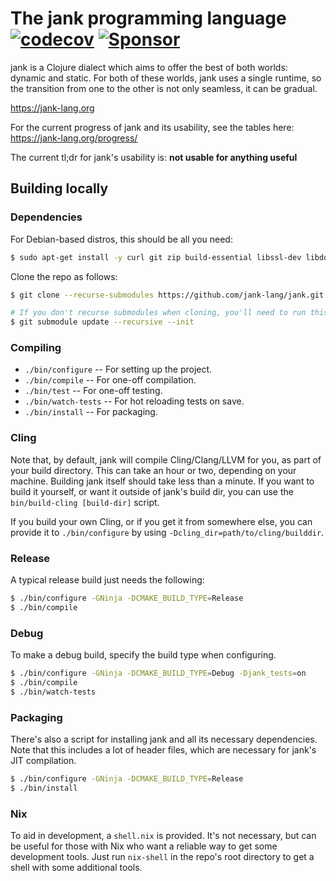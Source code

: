 # The jank programming language [![codecov](https://codecov.io/gh/jank-lang/jank/branch/main/graph/badge.svg)](https://codecov.io/gh/jank-lang/jank) [![Sponsor](https://img.shields.io/static/v1?label=Sponsor&message=%E2%9D%A4&logo=GitHub&link=https://github.com/sponsors/jeaye&color=red)](https://github.com/sponsors/jeaye)

jank is a Clojure dialect which aims to offer the best of both worlds: dynamic
and static. For both of these worlds, jank uses a single runtime, so the
transition from one to the other is not only seamless, it can be gradual.

https://jank-lang.org

For the current progress of jank and its usability, see the tables here: https://jank-lang.org/progress/

The current tl;dr for jank's usability is: **not usable for anything useful**

## Building locally
### Dependencies
For Debian-based distros, this should be all you need:

```bash
$ sudo apt-get install -y curl git zip build-essential libssl-dev libdouble-conversion-dev pkg-config ninja-build python3-pip cmake debhelper devscripts gnupg zlib1g-dev clang-14
```

Clone the repo as follows:

```bash
$ git clone --recurse-submodules https://github.com/jank-lang/jank.git

# If you don't recurse submodules when cloning, you'll need to run this.
$ git submodule update --recursive --init
```

### Compiling
* `./bin/configure` -- For setting up the project.
* `./bin/compile` -- For one-off compilation.
* `./bin/test` -- For one-off testing.
* `./bin/watch-tests` -- For hot reloading tests on save.
* `./bin/install` -- For packaging.

### Cling
Note that, by default, jank will compile Cling/Clang/LLVM for you, as part of
your build directory. This can take an hour or two, depending on your machine.
Building jank itself should take less than a minute. If you want to build it
yourself, or want it outside of jank's build dir, you can use the
`bin/build-cling [build-dir]` script.

If you build your own Cling, or if you get it from somewhere else, you can
provide it to `./bin/configure` by using `-Dcling_dir=path/to/cling/builddir`.

### Release
A typical release build just needs the following:

```bash
$ ./bin/configure -GNinja -DCMAKE_BUILD_TYPE=Release
$ ./bin/compile
```

### Debug
To make a debug build, specify the build type when configuring.

```bash
$ ./bin/configure -GNinja -DCMAKE_BUILD_TYPE=Debug -Djank_tests=on
$ ./bin/compile
$ ./bin/watch-tests
```

### Packaging
There's also a script for installing jank and all its necessary dependencies.
Note that this includes a lot of header files, which are necessary for jank's
JIT compilation.

```bash
$ ./bin/configure -GNinja -DCMAKE_BUILD_TYPE=Release
$ ./bin/install
```

### Nix
To aid in development, a `shell.nix` is provided. It's not necessary, but can be
useful for those with Nix who want a reliable way to get some development tools.
Just run `nix-shell` in the repo's root directory to get a shell with some
additional tools.
